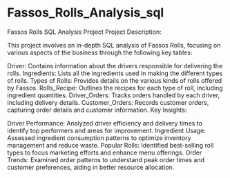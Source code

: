 # Fassos_Rolls_Analysis_sql

Fassos Rolls SQL Analysis Project
Project Description:

This project involves an in-depth SQL analysis of Fassos Rolls, focusing on various aspects of the business through the following key tables:

  Driver: Contains information about the drivers responsible for delivering the rolls.
  Ingredients: Lists all the ingredients used in making the different types of rolls.
  Types of Rolls: Provides details on the various kinds of rolls offered by Fassos.
  Rolls_Recipe: Outlines the recipes for each type of roll, including ingredient quantities.
  Driver_Orders: Tracks orders handled by each driver, including delivery details.
  Customer_Orders: Records customer orders, capturing order details and customer information.
Key Insights:

  Driver Performance: Analyzed driver efficiency and delivery times to identify top performers and areas for 
                      improvement.
  Ingredient Usage: Assessed ingredient consumption patterns to optimize inventory management and reduce waste.
  Popular Rolls: Identified best-selling roll types to focus marketing efforts and enhance menu offerings.
  Order Trends: Examined order patterns to understand peak order times and customer preferences, aiding in better 
                resource allocation.

